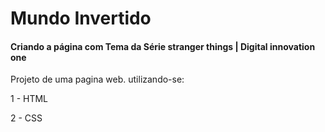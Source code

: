 # Mundo Invertido 
#### Criando a página com Tema da Série stranger things | Digital innovation one 

Projeto de uma pagina web. utilizando-se:

1 - HTML

2 - CSS
